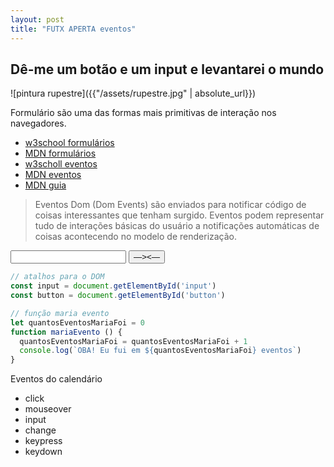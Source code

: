 ```yaml
---
layout: post
title: "FUTX APERTA eventos"
---
```

## Dê-me um botão e um input e levantarei o mundo

![pintura rupestre]({{"/assets/rupestre.jpg" | absolute_url}})

Formulário são uma das formas mais primitivas de interação nos navegadores.
* [w3school formulários](https://www.w3schools.com/html/html_forms.asp)
* [MDN formulários](https://developer.mozilla.org/en-US/docs/Web/HTML/Element/form)
* [w3scholl eventos](https://www.w3schools.com/tags/ref_eventattributes.asp)
* [MDN eventos](https://developer.mozilla.org/en-US/docs/Web/Events)
* [MDN guia](https://developer.mozilla.org/en-US/docs/Learn/JavaScript/Building_blocks/Events)

> Eventos Dom (Dom Events) são enviados para notificar código de coisas
  interessantes que tenham surgido. Eventos podem representar tudo de
  interações básicas do usuário a notificações automáticas de coisas
  acontecendo no modelo de renderização. 

<form>
  <input id="input" type="text">
  <button id="button" type="button"> &horbar;&gt;&lt;&horbar; </button>
</form>

```javascript
// atalhos para o DOM
const input = document.getElementById('input')
const button = document.getElementById('button')
```
```javascript
// função maria evento
let quantosEventosMariaFoi = 0
function mariaEvento () {
  quantosEventosMariaFoi = quantosEventosMariaFoi + 1
  console.log(`OBA! Eu fui em ${quantosEventosMariaFoi} eventos`)
}
```
Eventos do calendário
* click
* mouseover
* input
* change
* keypress
* keydown

<script defer>
const input = document.getElementById('input')
const button = document.getElementById('button')
let quantosEventosMariaFoi = 0
function mariaEvento () {
  quantosEventosMariaFoi = quantosEventosMariaFoi + 1
  console.log(`OBA! Eu fui em ${quantosEventosMariaFoi} eventos`)
}
</script>
